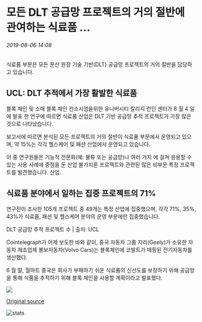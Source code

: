 # 모든 DLT 공급망 프로젝트의 거의 절반에 관여하는 식료품 ...

###### 2019-08-06 14:08

식료품 부문은 모든 분산 원장 기술 기반(DLT) 공급망 프로젝트의 거의 절반을 담당하고 있습니다.

## UCL: DLT 추적에서 가장 활발한 식료품

블록 체인 및 소매 블록 체인 컨소시엄을위한 유니버시티 칼리지 런던 센터가 8 월 4 일에 발표 한 연구에 따르면 식료품 산업은 DLT 기반 공급망 추적 프로젝트가 가장 많은 것으로 나타났습니다.

보고서에 따르면 분석된 모든 프로젝트의 거의 절반이 식료품 부문에서 운영되고 있으며, 약 15%는 각각 헬스케어 및 패션 산업에서 운영되고 있습니다.

이 중 연구원들은 기능적 전문화(예: 물류 또는 공급망)나 여러 가지 에 걸쳐 응용할 수 있는 사용 사례에 중점을 둔 산업 불가지론 프로젝트와 관련된 많은 비부문 특정 프로젝트를 발견했습니다. 산업.

## 식료품 분야에서 일하는 집중 프로젝트의 71%

연구진이 조사한 105개 프로젝트 중 49개는 특정 산업에 집중했으며, 각각 71%, 35%, 43%가 식료품, 패션 및 헬스케어 분야의 운영 부문에만 집중했습니다.

DLT 공급망 추적 프로젝트 수 | 출처: UCL

Cointelegraph가 어제 보도한 바와 같이, 중국 자동차 그룹 지리(Geely)가 소유한 자동차 제조업체 볼보자동차(Volvo Cars)는 블록체인에 코발트가 매핑된 전기자동차를 생산했다.

6 월 말, 월마트 중국은 회사가 부패하기 쉬운 식료품의 신선도를 보장하기 위해 공급망을 통해 식품을 추적하기 위해 블록 체인을 사용할 계획이라고 발표했다.

![](https://s3.cointelegraph.com/storage/uploads/view/14a1f70f40f8179dfc1d4c7f2ed3933d.png)

[Original source](https://cointelegraph.com/news/grocery-involved-in-nearly-half-of-all-dlt-supply-chain-projects)

![stats](https://c.statcounter.com/11760860/0/a89fa40b/1/ "stats")